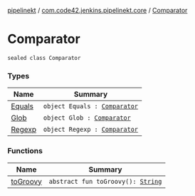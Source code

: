 [pipelinekt](../../index.md) / [com.code42.jenkins.pipelinekt.core](../index.md) / [Comparator](./index.md)

# Comparator

`sealed class Comparator`

### Types

| Name | Summary |
|---|---|
| [Equals](-equals/index.md) | `object Equals : `[`Comparator`](./index.md) |
| [Glob](-glob/index.md) | `object Glob : `[`Comparator`](./index.md) |
| [Regexp](-regexp/index.md) | `object Regexp : `[`Comparator`](./index.md) |

### Functions

| Name | Summary |
|---|---|
| [toGroovy](to-groovy.md) | `abstract fun toGroovy(): `[`String`](https://kotlinlang.org/api/latest/jvm/stdlib/kotlin/-string/index.html) |
